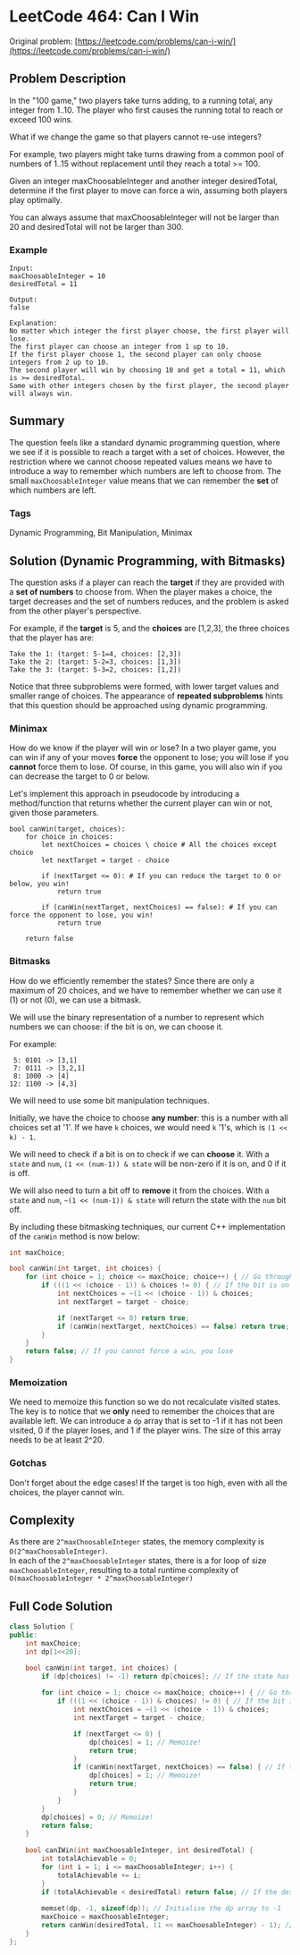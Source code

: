 # LeetCode 464: Can I Win
Original problem: [https://leetcode.com/problems/can-i-win/](https://leetcode.com/problems/can-i-win/)

## Problem Description

In the "100 game," two players take turns adding, to a running total, any integer from 1..10. The player who first causes the running total to reach or exceed 100 wins.

What if we change the game so that players cannot re-use integers?

For example, two players might take turns drawing from a common pool of numbers of 1..15 without replacement until they reach a total >= 100.

Given an integer maxChoosableInteger and another integer desiredTotal, determine if the first player to move can force a win, assuming both players play optimally.

You can always assume that maxChoosableInteger will not be larger than 20 and desiredTotal will not be larger than 300.

### Example

```
Input:
maxChoosableInteger = 10
desiredTotal = 11

Output:
false

Explanation:
No matter which integer the first player choose, the first player will lose.
The first player can choose an integer from 1 up to 10.
If the first player choose 1, the second player can only choose integers from 2 up to 10.
The second player will win by choosing 10 and get a total = 11, which is >= desiredTotal.
Same with other integers chosen by the first player, the second player will always win.
```

## Summary
The question feels like a standard dynamic programming question, where we see if it is possible to reach a target with a set of choices. However, the restriction where we cannot choose repeated values means we have to introduce a way to remember which numbers are left to choose from. The small ```maxChoosableInteger``` value means that we can remember the **set** of which numbers are left.

### Tags
Dynamic Programming, Bit Manipulation, Minimax

## Solution (Dynamic Programming, with Bitmasks)

The question asks if a player can reach the **target** if they are provided with a **set of numbers** to choose from. When the player makes a choice, the target decreases and the set of numbers reduces, and the problem is asked from the other player's perspective.

For example, if the **target** is 5, and the **choices** are [1,2,3], the three choices that the player has are:  
```
Take the 1: (target: 5-1=4, choices: [2,3])  
Take the 2: (target: 5-2=3, choices: [1,3])  
Take the 3: (target: 5-3=2, choices: [1,2])
```
Notice that three subproblems were formed, with lower target values and smaller range of choices. The appearance of **repeated subproblems** hints that this question should be approached using dynamic programming.

### Minimax
How do we know if the player will win or lose? In a two player game, you can win if any of your moves **force** the opponent to lose; you will lose if you **cannot** force them to lose. Of course, in this game, you will also win if you can decrease the target to 0 or below.

Let's implement this approach in pseudocode by introducing a method/function that returns whether the current player can win or not, given those parameters. 

```
bool canWin(target, choices):
    for choice in choices:
        let nextChoices = choices \ choice # All the choices except choice
        let nextTarget = target - choice

        if (nextTarget <= 0): # If you can reduce the target to 0 or below, you win!
            return true

        if (canWin(nextTarget, nextChoices) == false): # If you can force the opponent to lose, you win!
            return true

    return false
```

### Bitmasks
How do we efficiently remember the states? Since there are only a maximum of 20 choices, and we have to remember whether we can use it (1) or not (0), we can use a bitmask.

We will use the binary representation of a number to represent which numbers we can choose: if the bit is on, we can choose it. 

For example:
```
 5: 0101 -> [3,1]
 7: 0111 -> [3,2,1]
 8: 1000 -> [4]
12: 1100 -> [4,3]
```

We will need to use some bit manipulation techniques.

Initially, we have the choice to choose **any number**: this is a number with all choices set at '1'. If we have ```k``` choices, we would need ```k``` '1's, which is ```(1 << k) - 1```.

We will need to check if a bit is on to check if we can **choose** it. With a ```state``` and ```num```, ```(1 << (num-1)) & state``` will be non-zero if it is on, and 0 if it is off.

We will also need to turn a bit off to **remove** it from the choices. With a ```state``` and ```num```, ```~(1 << (num-1)) & state``` will return the state with the ```num``` bit off.

By including these bitmasking techniques, our current C++ implementation of the ```canWin``` method is now below:

```c++
int maxChoice;

bool canWin(int target, int choices) {
    for (int choice = 1; choice <= maxChoice; choice++) { // Go through each of the possible choices
        if (((1 << (choice - 1)) & choices != 0) { // If the bit is on
            int nextChoices = ~(1 << (choice - 1)) & choices;
            int nextTarget = target - choice;

            if (nextTarget <= 0) return true;
            if (canWin(nextTarget, nextChoices) == false) return true; // If the opponent loses, you win
        }
    }
    return false; // If you cannot force a win, you lose
}
```

### Memoization
We need to memoize this function so we do not recalculate visited states. The key is to notice that we **only** need to remember the choices that are available left. 
We can introduce a ```dp``` array that is set to -1 if it has not been visited, 0 if the player loses, and 1 if the player wins. The size of this array needs to be at least 2^20.

### Gotchas
Don't forget about the edge cases! If the target is too high, even with all the choices, the player cannot win.

## Complexity
As there are ```2^maxChoosableInteger``` states, the memory complexity is ```O(2^maxChoosableInteger)```.  
In each of the ```2^maxChoosableInteger``` states, there is a for loop of size ```maxChoosableInteger```, resulting to a total runtime complexity of ```O(maxChoosableInteger * 2^maxChoosableInteger)```


## Full Code Solution
```c++
class Solution {
public:
    int maxChoice;
    int dp[1<<20];

    bool canWin(int target, int choices) {
        if (dp[choices] != -1) return dp[choices]; // If the state has been visited, return the answer!
        
        for (int choice = 1; choice <= maxChoice; choice++) { // Go through each of the choices
            if (((1 << (choice - 1)) & choices) != 0) { // If the bit is on
                int nextChoices = ~(1 << (choice - 1)) & choices;
                int nextTarget = target - choice;

                if (nextTarget <= 0) {
                    dp[choices] = 1; // Memoize! 
                    return true;
                }
                if (canWin(nextTarget, nextChoices) == false) { // If the opponent loses, you win
                    dp[choices] = 1; // Memoize!
                    return true;
                }
            }
        }
        dp[choices] = 0; // Memoize!
        return false;
    }
    
    bool canIWin(int maxChoosableInteger, int desiredTotal) {
        int totalAchievable = 0;
        for (int i = 1; i <= maxChoosableInteger; i++) {
            totalAchievable += i;
        }
        if (totalAchievable < desiredTotal) return false; // If the desiredTotal is larger than the sum of all the choices, you cannot win
        
        memset(dp, -1, sizeof(dp)); // Initialise the dp array to -1
        maxChoice = maxChoosableInteger; 
        return canWin(desiredTotal, (1 << maxChoosableInteger) - 1); // Start with a full bitmask of '1's
    }
};
```